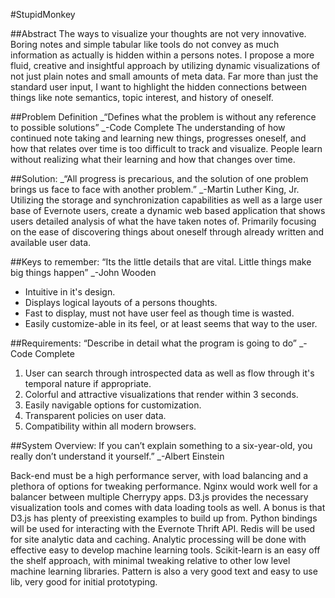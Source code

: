 ﻿#StupidMonkey

##Abstract
The ways to visualize your thoughts are not very innovative. Boring notes and simple tabular like tools do not convey as much information as actually is hidden within a persons notes. I propose a more fluid, creative and insightful approach by utilizing dynamic visualizations of not just plain notes and small amounts of meta data. Far more  than just the standard user input, I want to highlight the hidden connections between things like note semantics, topic interest, and history of oneself. 


##Problem Definition
_“Defines what the problem is without any reference to possible solutions”
	_-Code Complete
The understanding of how continued note taking and learning new things, progresses oneself, and how that relates over time is too difficult to track and visualize. People learn without realizing what their learning and how that changes over time.


##Solution:
_“All progress is precarious, and the solution of one problem brings us face to face with another problem.”
	_-Martin Luther King, Jr.
Utilizing the storage and synchronization capabilities as well as a large user base of Evernote users, create a dynamic web based application that shows users detailed analysis of what the have taken notes of. Primarily focusing on the ease of discovering things about oneself through already written and available user data. 


##Keys to remember:
“Its the little details that are vital. Little things make big things happen”
	_-John Wooden
* Intuitive in it's design.
* Displays logical layouts of  a persons thoughts.
* Fast to display, must not have user feel as though time is wasted.
* Easily customize-able in its feel, or at least seems that way to the user.


##Requirements:
 “Describe in detail what the program is going to do”
	_-Code Complete 
1. User can search through introspected data as well as flow through it's temporal nature if appropriate.
2. Colorful and attractive visualizations that render within 3 seconds.
3. Easily navigable options for customization.
4. Transparent policies on user data.
5. Compatibility within  all modern browsers.

##System Overview:
If you can’t explain something to a six-year-old, you really don’t understand it yourself.”
	_-Albert Einstein

Back-end must be a high performance server, with load balancing and a plethora of options for tweaking performance. Nginx would work well for a balancer between multiple Cherrypy apps.
D3.js provides the necessary visualization tools and comes with data loading tools as well. A bonus is that D3.js has plenty of preexisting examples to build up from.
Python bindings will be used for interacting with the Evernote Thrift API.
Redis will be used for site analytic data and caching.
Analytic processing will be done with effective easy to develop  machine learning tools. Scikit-learn is an easy off the shelf approach, with minimal tweaking relative to other low level machine learning libraries. Pattern is also a very good text and easy to use lib, very good for initial prototyping.
